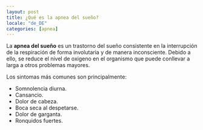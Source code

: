 ```yaml
---
layout: post
title: ¿Qué es la apnea del sueño?
locale: "de_DE"
categories: [apnea]
---
```


La **apnea del sueño** es un trastorno del sueño consistente en la interrupción de la respiración de forma involutaria y de manera inconsciente. Debido a ello, se reduce el nivel de oxigeno en el organismo que puede conllevar a larga a otros problemas mayores. 

Los sintomas más comunes son principalmente:
* Somnolencia diurna.
* Cansancio.
* Dolor de cabeza.
* Boca seca al despetarse.
* Dolor de garganta.
* Ronquidos fuertes.




